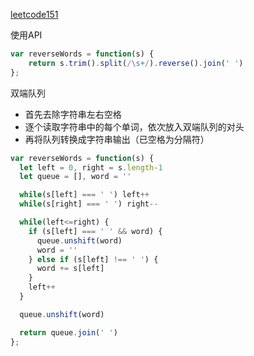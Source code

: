 [leetcode151](https://leetcode.cn/problems/reverse-words-in-a-string/description/)

使用API
```js
var reverseWords = function(s) {
    return s.trim().split(/\s+/).reverse().join(' ')
};
```

双端队列

- 首先去除字符串左右空格
- 逐个读取字符串中的每个单词，依次放入双端队列的对头
- 再将队列转换成字符串输出（已空格为分隔符）

```js
var reverseWords = function(s) {
  let left = 0, right = s.length-1
  let queue = [], word = ''

  while(s[left] === ' ') left++
  while(s[right] === ' ') right--

  while(left<=right) {
    if (s[left] === ' ' && word) {
      queue.unshift(word)
      word = ''
    } else if (s[left] !== ' ') {
      word += s[left]
    }
    left++
  }

  queue.unshift(word)

  return queue.join(' ')
};
```